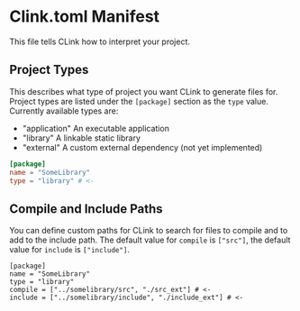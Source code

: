 # Clink.toml Manifest
This file tells CLink how to interpret your project.

## Project Types
This describes what type of project you want CLink to generate files for.
Project types are listed under the `[package]` section as the `type` value.
Currently available types are:
- "application" An executable application
- "library" A linkable static library
- "external" A custom external dependency (not yet implemented)

```toml
[package]
name = "SomeLibrary"
type = "library" # <-
```

## Compile and Include Paths
You can define custom paths for CLink to search for files to compile and to add
to the include path. The default value for `compile` is `["src"]`, the default
value for `include` is `["include"]`.

```
[package]
name = "SomeLibrary"
type = "library"
compile = ["../somelibrary/src", "./src_ext"] # <-
include = ["../somelibrary/include", "./include_ext"] # <-
```
